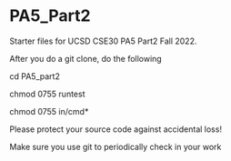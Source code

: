 # PA5_Part2

Starter files for UCSD CSE30 PA5 Part2 Fall 2022.

After you do a git clone, do the following

cd PA5_part2

chmod 0755 runtest

chmod 0755 in/cmd*

Please protect your source code against accidental loss!

Make sure you use git to periodically check in your work
